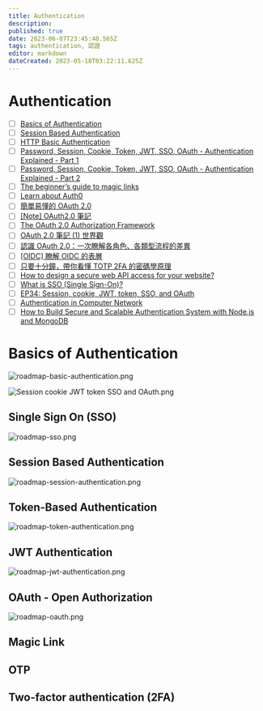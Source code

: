 ```yaml
---
title: Authentication
description: 
published: true
date: 2023-06-07T23:45:40.565Z
tags: authentication, 認證
editor: markdown
dateCreated: 2023-05-18T03:22:11.625Z
---
```


# Authentication
- [ ] [Basics of Authentication](https://roadmap.sh/guides/basics-of-authentication)
- [ ] [Session Based Authentication](https://roadmap.sh/guides/session-based-authentication)
- [ ] [HTTP Basic Authentication](https://roadmap.sh/guides/http-basic-authentication)
- [ ] [Password, Session, Cookie, Token, JWT, SSO, OAuth - Authentication Explained - Part 1](https://blog.bytebytego.com/p/password-session-cookie-token-jwt?utm_source=profile&utm_medium=reader2)
- [ ] [Password, Session, Cookie, Token, JWT, SSO, OAuth - Authentication Explained - Part 2](https://blog.bytebytego.com/p/password-session-cookie-token-jwt-ec1)
- [ ] [The beginner’s guide to magic links](https://postmarkapp.com/blog/magic-links#how-do-magic-links-work)
- [ ] [Learn about Auth0](https://auth0.com/docs)
- [ ] [簡單易懂的 OAuth 2.0](https://speakerdeck.com/chitsaou/jian-dan-yi-dong-de-oauth-2-dot-0)
- [ ] [[Note] OAuth2.0 筆記](https://pjchender.dev/internet/note-oauth2/)
- [ ] [The OAuth 2.0 Authorization Framework](https://gist.github.com/yorkxin/6590756)
- [ ] [OAuth 2.0 筆記 (1) 世界觀](https://blog.yorkxin.org/posts/oauth2-1-introduction/)
- [ ] [認識 OAuth 2.0：一次瞭解各角色、各類型流程的差異](https://www.technice.com.tw/experience/12520/)
- [ ] [[OIDC] 瞭解 OIDC 的表層](https://blog.kevinyang.net/2022/10/30/oidc-notes/)
- [ ] [只要十分鐘，帶你看懂 TOTP 2FA 的密碼學原理](https://medium.com/starbugs/totp-2fa-algorithm-in-10-mins-25acc3c35df9)
- [ ] [How to design a secure web API access for your website?](https://blog.bytebytego.com/p/how-to-design-a-secture-web-api-access?utm_source=profile&utm_medium=reader2)
- [ ] [What is SSO (Single Sign-On)?](https://blog.bytebytego.com/p/what-is-sso-episode-7?utm_source=profile&utm_medium=reader2)
- [ ] [EP34: Session, cookie, JWT, token, SSO, and OAuth](https://blog.bytebytego.com/p/ep34-session-cookie-jwt-token-sso?utm_source=profile&utm_medium=reader2)
- [ ] [Authentication in Computer Network](https://www.geeksforgeeks.org/authentication-in-computer-network/)
- [ ] [How to Build Secure and Scalable Authentication System with Node.js and MongoDB](https://sandydev.medium.com/how-to-build-secure-and-scalable-authentication-system-with-node-js-and-mongodb-c50bf51c06b0)

# Basics of Authentication

![roadmap-basic-authentication.png](http://192.168.25.60:8000/files/file_storage/dcedea3c.png)

![Session cookie JWT token SSO and OAuth.png](http://192.168.25.60:8000/files/file_storage/cdb66600.png)

## Single Sign On (SSO)

![roadmap-sso.png](http://192.168.25.60:8000/files/file_storage/c326ca39.png)

## Session Based Authentication

![roadmap-session-authentication.png](http://192.168.25.60:8000/files/file_storage/c326ca39.png)

## Token-Based Authentication

![roadmap-token-authentication.png](http://192.168.25.60:8000/files/file_storage/be5dae07.png)

## JWT Authentication

![roadmap-jwt-authentication.png](http://192.168.25.60:8000/files/file_storage/390c0d1d.png)

## OAuth - Open Authorization

![roadmap-oauth.png](http://192.168.25.60:8000/files/file_storage/90c093b4.png)

## Magic Link

## OTP

## Two-factor authentication (2FA)
